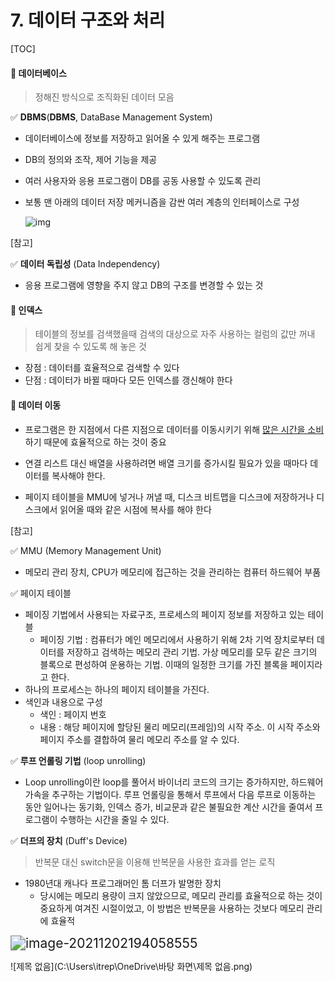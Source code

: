 # 7. 데이터 구조와 처리

[TOC]

#### 📌 데이터베이스

> 정해진 방식으로 조직화된 데이터 모음

✅ **DBMS**(**DBMS**, DataBase Management System) 

[🔗]: https://k9e4h.tistory.com/106	"DBMS 이해하기"

* 데이터베이스에 정보를 저장하고 읽어올 수 있게 해주는 프로그램

* DB의 정의와 조작, 제어 기능을 제공

* 여러 사용자와 응용 프로그램이 DB를 공동 사용할 수 있도록 관리

* 보통 맨 아래의 데이터 저장 메커니즘을 감싼 여러 계층의 인터페이스로 구성

  ![img](https://t1.daumcdn.net/cfile/tistory/996DC1425B5AA07005)



[참고]

✅  **데이터 독립성** (Data Independency) 

* 응용 프로그램에 영향을 주지 않고 DB의 구조를 변경할 수 있는 것



#### 📌 인덱스

> 테이블의 정보를 검색했을때 검색의 대상으로 자주 사용하는 컬럼의 값만 꺼내 쉽게 찾을 수 있도록 해 놓은 것

* 장점 : 데이터를 효율적으로 검색할 수 있다
* 단점 : 데이터가 바뀔 때마다 모든 인덱스를 갱신해야 한다



#### 📌 데이터 이동

* 프로그램은 한 지점에서 다른 지점으로 데이터를 이동시키기 위해 <u>많은 시간을 소비</u>하기 때문에 효율적으로 하는 것이 중요

* 연결 리스트 대신 배열을 사용하려면 배열 크기를 증가시킬 필요가 있을 때마다 데이터를 복사해야 한다.
* 페이지 테이블을 MMU에 넣거나 꺼낼 때, 디스크 비트맵을 디스크에 저장하거나 디스크에서 읽어올 때와 같은 시점에 복사를 해야 한다



[참고]

✅ MMU (Memory Management Unit)

* 메모리 관리 장치, CPU가 메모리에 접근하는 것을 관리하는 컴퓨터 하드웨어 부품

✅ 페이지 테이블

* 페이징 기법에서 사용되는 자료구조, 프로세스의 페이지 정보를 저장하고 있는 테이블
  * 페이징 기법 : 컴퓨터가 메인 메모리에서 사용하기 위해 2차 기억 장치로부터 데이터를 저장하고 검색하는  메모리 관리 기법. 가상 메모리를 모두 같은 크기의 블록으로 편성하여 운용하는 기법. 이때의 일정한 크기를 가진 블록을 페이지라고 한다.
* 하나의 프로세스는 하나의 페이지 테이블을 가진다.
* 색인과 내용으로 구성
  * 색인 : 페이지 번호
  * 내용 : 해당 페이지에 할당된 물리 메모리(프레임)의 시작 주소. 이 시작 주소와 페이지 주소를 결합하여 물리 메모리 주소를 알 수 있다.



✅ **루프 언롤링 기법**  (loop unrolling) 

* Loop unrolling이란 loop를 풀어서 바이너리 코드의 크기는 증가하지만, 하드웨어 가속을 추구하는 기법이다. 루프 언롤링을 통해서 루프에서 다음 루프로 이동하는 동안 일어나는 동기화, 인덱스 증가, 비교문과 같은 불필요한 계산 시간을 줄여서 프로그램이 수행하는 시간을 줄일 수 있다.



✅ **더프의 장치** (Duff's Device)

> 반복문 대신 switch문을 이용해 반복문을 사용한 효과를 얻는 로직

* 1980년대 캐나다 프로그래머인 톰 더프가 발명한 장치
  * 당시에는 메모리 용량이 크지 않았으므로, 메모리 관리를 효율적으로 하는 것이 중요하게 여겨진 시절이었고, 이 방법은 반복문을 사용하는 것보다 메모리 관리에 효율적



<img src="C:\Users\itrep\AppData\Roaming\Typora\typora-user-images\image-20211202194058555.png" alt="image-20211202194058555" style="zoom:150%;" />

![제목 없음](C:\Users\itrep\OneDrive\바탕 화면\제목 없음.png)
